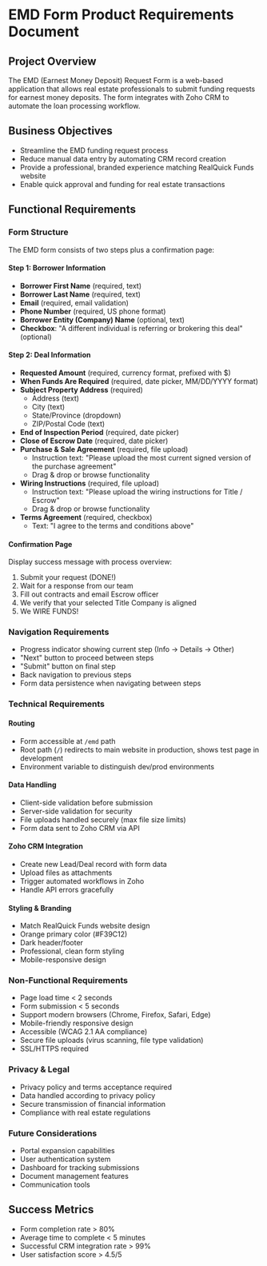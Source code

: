 # EMD Form Product Requirements Document

## Project Overview
The EMD (Earnest Money Deposit) Request Form is a web-based application that allows real estate professionals to submit funding requests for earnest money deposits. The form integrates with Zoho CRM to automate the loan processing workflow.

## Business Objectives
- Streamline the EMD funding request process
- Reduce manual data entry by automating CRM record creation
- Provide a professional, branded experience matching RealQuick Funds website
- Enable quick approval and funding for real estate transactions

## Functional Requirements

### Form Structure
The EMD form consists of two steps plus a confirmation page:

#### Step 1: Borrower Information
- **Borrower First Name** (required, text)
- **Borrower Last Name** (required, text)
- **Email** (required, email validation)
- **Phone Number** (required, US phone format)
- **Borrower Entity (Company) Name** (optional, text)
- **Checkbox**: "A different individual is referring or brokering this deal" (optional)

#### Step 2: Deal Information
- **Requested Amount** (required, currency format, prefixed with $)
- **When Funds Are Required** (required, date picker, MM/DD/YYYY format)
- **Subject Property Address** (required)
  - Address (text)
  - City (text)
  - State/Province (dropdown)
  - ZIP/Postal Code (text)
- **End of Inspection Period** (required, date picker)
- **Close of Escrow Date** (required, date picker)
- **Purchase & Sale Agreement** (required, file upload)
  - Instruction text: "Please upload the most current signed version of the purchase agreement"
  - Drag & drop or browse functionality
- **Wiring Instructions** (required, file upload)
  - Instruction text: "Please upload the wiring instructions for Title / Escrow"
  - Drag & drop or browse functionality
- **Terms Agreement** (required, checkbox)
  - Text: "I agree to the terms and conditions above"

#### Confirmation Page
Display success message with process overview:
1. Submit your request (DONE!)
2. Wait for a response from our team
3. Fill out contracts and email Escrow officer
4. We verify that your selected Title Company is aligned
5. We WIRE FUNDS!

### Navigation Requirements
- Progress indicator showing current step (Info → Details → Other)
- "Next" button to proceed between steps
- "Submit" button on final step
- Back navigation to previous steps
- Form data persistence when navigating between steps

### Technical Requirements

#### Routing
- Form accessible at `/emd` path
- Root path (`/`) redirects to main website in production, shows test page in development
- Environment variable to distinguish dev/prod environments

#### Data Handling
- Client-side validation before submission
- Server-side validation for security
- File uploads handled securely (max file size limits)
- Form data sent to Zoho CRM via API

#### Zoho CRM Integration
- Create new Lead/Deal record with form data
- Upload files as attachments
- Trigger automated workflows in Zoho
- Handle API errors gracefully

#### Styling & Branding
- Match RealQuick Funds website design
- Orange primary color (#F39C12)
- Dark header/footer
- Professional, clean form styling
- Mobile-responsive design

### Non-Functional Requirements
- Page load time < 2 seconds
- Form submission < 5 seconds
- Support modern browsers (Chrome, Firefox, Safari, Edge)
- Mobile-friendly responsive design
- Accessible (WCAG 2.1 AA compliance)
- Secure file uploads (virus scanning, file type validation)
- SSL/HTTPS required

### Privacy & Legal
- Privacy policy and terms acceptance required
- Data handled according to privacy policy
- Secure transmission of financial information
- Compliance with real estate regulations

### Future Considerations
- Portal expansion capabilities
- User authentication system
- Dashboard for tracking submissions
- Document management features
- Communication tools

## Success Metrics
- Form completion rate > 80%
- Average time to complete < 5 minutes
- Successful CRM integration rate > 99%
- User satisfaction score > 4.5/5